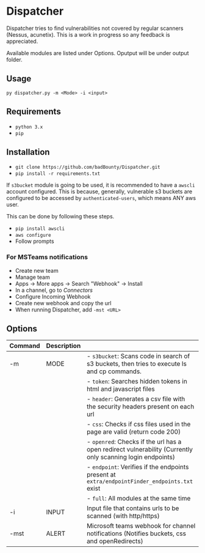 
# Dispatcher

Dispatcher tries to find vulnerabilities not covered by regular scanners (Nessus, acunetix). This is a work in progress so any feedback is appreciated.  

Available modules are listed under Options. Oputput will be under output folder.

## Usage

`py dispatcher.py -m <Mode> -i <input>`

## Requirements

- `python 3.x`
- `pip`

## Installation

- `git clone https://github.com/badBounty/Dispatcher.git`
- `pip install -r requirements.txt`

If `s3bucket` module is going to be used, it is recommended to have a `awscli` account configured. This is because, generally, vulnerable s3 buckets are configured to be accessed by `authenticated-users`, which means ANY aws user.

This can be done by following these steps.

- `pip install awscli`
- `aws configure`
- Follow prompts

### For MSTeams notifications

- Create new team
- Manage team
- Apps -> More apps -> Search "Webhook" -> Install
- In a channel, go to *Connectors*
- Configure Incoming Webhook
- Create new webhook and copy the url
- When running Dispatcher, add `-mst <URL>`

## Options

| Command  | Description  |   |
|---|---|---|
| -m  |  MODE  | - `s3bucket`: Scans code in search of s3 buckets, then tries to execute ls and cp commands.|
|||- `token`: Searches hidden tokens in html and javascript files|
|||- `header`: Generates a csv file with the security headers present on each url|
|||- `css`: Checks if css files used in the page are valid (return code 200)|
|||- `openred`: Checks if the url has a open redirect vulnerability (Currently only scanning login endpoints)|
|||- `endpoint`: Verifies if the endpoints present at `extra/endpointFinder_endpoints.txt` exist|
|||- `full`: All modules at the same time|
| -i | INPUT  | Input file that contains urls to be scanned (with http/https)  |
| -mst | ALERT  | Microsoft teams webhook for channel notifications (Notifies buckets, css and openRedirects)  |
